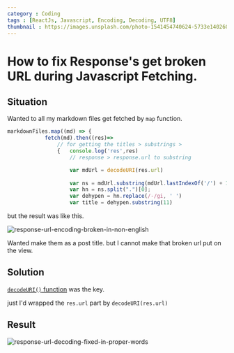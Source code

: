 ```yaml
---
category : Coding
tags : [ReactJs, Javascript, Encoding, Decoding, UTF8]
thumbnail : https://images.unsplash.com/photo-1541454740624-5733e140260f?ixlib=rb-1.2.1&ixid=eyJhcHBfaWQiOjEyMDd9&auto=format&fit=crop&w=1007&q=80
---
```



# How to fix Response's get broken URL during Javascript Fetching.
## Situation

Wanted to all my markdown files get fetched by `map` function.

```js
markdownFiles.map((md) => {
            fetch(md).then((res)=>
                // for getting the titles > substrings > 
                {   console.log('res',res)
                    // response > response.url to substring

                    var mdUrl = decodeURI(res.url)
                
                    var ns = mdUrl.substring(mdUrl.lastIndexOf('/') + 1)
                    var hn = ns.split(".")[0];
                    var dehypen = hn.replace(/-/gi, ' ')
                    var title = dehypen.substring(11)
```
but the result was like this. 

![response-url-encoding-broken-in-non-english](https://user-images.githubusercontent.com/35059428/66388307-60ff0e00-e9f8-11e9-8c1c-0ec92ef46e89.png)

Wanted make them as a post title.
but I cannot make that broken url put on the view.

## Solution

[`decodeURI()` function](https://developer.mozilla.org/en-US/docs/Web/JavaScript/Reference/Global_Objects/decodeURI) was the key.

just I'd wrapped the `res.url` part by `decodeURI(res.url)`


## Result

![response-url-decoding-fixed-in-proper-words](https://user-images.githubusercontent.com/35059428/66388599-0f0ab800-e9f9-11e9-967d-94d3f0c4c4df.png)
